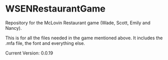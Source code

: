 # WSENRestaurantGame
Repository for the McLovin Restaurant game (Wade, Scott, Emily and Nancy).

<p>This is for all the files needed in the game mentioned above. It includes the .mfa file, the font and everything else.</p>

Current Version: 0.0.19
